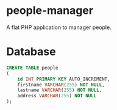 # people-manager
A flat PHP application to manager people. 

# Database 
```sql
CREATE TABLE people
(
    id INT PRIMARY KEY AUTO_INCREMENT,
    firstname VARCHAR(255) NOT NULL,
    lastname VARCHAR(255) NOT NULL,
    address VARCHAR(255) NOT NULL
);
```
